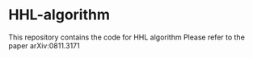 # HHL-algorithm
This repository contains the code for HHL algorithm
Please refer to the paper arXiv:0811.3171
